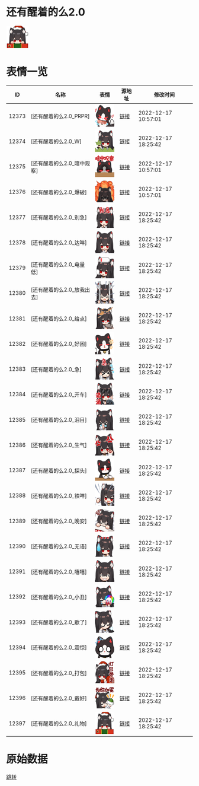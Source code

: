 # 还有醒着的么2.0

<img src="./cover.png" height="60" alt="cover" />

# 表情一览

|ID|名称|表情|源地址|修改时间|
|----|----|----|----|----|
|12373|[还有醒着的么2.0_PRPR]|<img src="./pic/012373_%5B还有醒着的么2.0_PRPR%5D.png" height="60" alt="PRPR"/>|[链接](https://i0.hdslb.com/bfs/emote/1d4f05ad8311a4630f044b2cb0e8353f47e2d9e3.png)|2022-12-17 10:57:01|
|12374|[还有醒着的么2.0_W]|<img src="./pic/012374_%5B还有醒着的么2.0_W%5D.png" height="60" alt="W"/>|[链接](https://i0.hdslb.com/bfs/emote/b4630f47c85a2d6406d8602adf341e0a0c7bec77.png)|2022-12-17 18:25:42|
|12375|[还有醒着的么2.0_暗中观察]|<img src="./pic/012375_%5B还有醒着的么2.0_暗中观察%5D.png" height="60" alt="暗中观察"/>|[链接](https://i0.hdslb.com/bfs/emote/35f1e8a7f19b8d2cecd07b2c39e725e095a011fd.png)|2022-12-17 10:57:01|
|12376|[还有醒着的么2.0_爆破]|<img src="./pic/012376_%5B还有醒着的么2.0_爆破%5D.png" height="60" alt="爆破"/>|[链接](https://i0.hdslb.com/bfs/emote/6f6824a6db4d6e5b27bebc8596bb36e39f917767.png)|2022-12-17 10:57:01|
|12377|[还有醒着的么2.0_别急]|<img src="./pic/012377_%5B还有醒着的么2.0_别急%5D.png" height="60" alt="别急"/>|[链接](https://i0.hdslb.com/bfs/emote/4c11f34764183f9580b6172f7935f0dd4f689a83.png)|2022-12-17 18:25:42|
|12378|[还有醒着的么2.0_达咩]|<img src="./pic/012378_%5B还有醒着的么2.0_达咩%5D.png" height="60" alt="达咩"/>|[链接](https://i0.hdslb.com/bfs/emote/60eed63336a639af60db47752c6044097cdca6e5.png)|2022-12-17 18:25:42|
|12379|[还有醒着的么2.0_电量低]|<img src="./pic/012379_%5B还有醒着的么2.0_电量低%5D.png" height="60" alt="电量低"/>|[链接](https://i0.hdslb.com/bfs/emote/154c508f9333c3fbb1705b0764294d96f02225f6.png)|2022-12-17 18:25:42|
|12380|[还有醒着的么2.0_放我出去]|<img src="./pic/012380_%5B还有醒着的么2.0_放我出去%5D.png" height="60" alt="放我出去"/>|[链接](https://i0.hdslb.com/bfs/emote/9cc70e3c101db34d759e726c6206426ccff092f1.png)|2022-12-17 18:25:42|
|12381|[还有醒着的么2.0_给点]|<img src="./pic/012381_%5B还有醒着的么2.0_给点%5D.png" height="60" alt="给点"/>|[链接](https://i0.hdslb.com/bfs/emote/c96d3a437860efc3facfe0951ad250b7b57f16fc.png)|2022-12-17 18:25:42|
|12382|[还有醒着的么2.0_好困]|<img src="./pic/012382_%5B还有醒着的么2.0_好困%5D.png" height="60" alt="好困"/>|[链接](https://i0.hdslb.com/bfs/emote/37662a3a5e608f3440f155c08a55489e54cd4221.png)|2022-12-17 18:25:42|
|12383|[还有醒着的么2.0_急]|<img src="./pic/012383_%5B还有醒着的么2.0_急%5D.png" height="60" alt="急"/>|[链接](https://i0.hdslb.com/bfs/emote/f0c6a940c1d57443d2c3ac82a5c0a2a7db77f535.png)|2022-12-17 18:25:42|
|12384|[还有醒着的么2.0_开车]|<img src="./pic/012384_%5B还有醒着的么2.0_开车%5D.png" height="60" alt="开车"/>|[链接](https://i0.hdslb.com/bfs/emote/44b9c1ba49c717fe93f8253bc0ceab2a6875aad1.png)|2022-12-17 18:25:42|
|12385|[还有醒着的么2.0_泪目]|<img src="./pic/012385_%5B还有醒着的么2.0_泪目%5D.png" height="60" alt="泪目"/>|[链接](https://i0.hdslb.com/bfs/emote/e41cac5592e4dc0c49a75379e3704c661c52bc82.png)|2022-12-17 18:25:42|
|12386|[还有醒着的么2.0_生气]|<img src="./pic/012386_%5B还有醒着的么2.0_生气%5D.png" height="60" alt="生气"/>|[链接](https://i0.hdslb.com/bfs/emote/29606a0d2245ff3f89408e7cdcc7a1bf57ad76ac.png)|2022-12-17 18:25:42|
|12387|[还有醒着的么2.0_探头]|<img src="./pic/012387_%5B还有醒着的么2.0_探头%5D.png" height="60" alt="探头"/>|[链接](https://i0.hdslb.com/bfs/emote/d3660b1f8c0670ca6dea35185fa8681b8b4888ac.png)|2022-12-17 18:25:42|
|12388|[还有醒着的么2.0_铁咩]|<img src="./pic/012388_%5B还有醒着的么2.0_铁咩%5D.png" height="60" alt="铁咩"/>|[链接](https://i0.hdslb.com/bfs/emote/44a44edd97b3e9d01b56fa6d609527a31ce61d9a.png)|2022-12-17 18:25:42|
|12389|[还有醒着的么2.0_晚安]|<img src="./pic/012389_%5B还有醒着的么2.0_晚安%5D.png" height="60" alt="晚安"/>|[链接](https://i0.hdslb.com/bfs/emote/810286495251a369d40044675097b3f7d140988a.png)|2022-12-17 18:25:42|
|12390|[还有醒着的么2.0_无语]|<img src="./pic/012390_%5B还有醒着的么2.0_无语%5D.png" height="60" alt="无语"/>|[链接](https://i0.hdslb.com/bfs/emote/accc75907796937aa0af14b4e35543a0a120870b.png)|2022-12-17 18:25:42|
|12391|[还有醒着的么2.0_嘻嘻]|<img src="./pic/012391_%5B还有醒着的么2.0_嘻嘻%5D.png" height="60" alt="嘻嘻"/>|[链接](https://i0.hdslb.com/bfs/emote/8b98ca60d417f965934fa40a85abff9f8252ab1b.png)|2022-12-17 18:25:42|
|12392|[还有醒着的么2.0_小丑]|<img src="./pic/012392_%5B还有醒着的么2.0_小丑%5D.png" height="60" alt="小丑"/>|[链接](https://i0.hdslb.com/bfs/emote/90308d39b07f65f312b1918a0b3a2ec7e792450b.png)|2022-12-17 18:25:42|
|12393|[还有醒着的么2.0_歇了]|<img src="./pic/012393_%5B还有醒着的么2.0_歇了%5D.png" height="60" alt="歇了"/>|[链接](https://i0.hdslb.com/bfs/emote/538a76ad26ea7458bd08529ff1191b1b436b789c.png)|2022-12-17 18:25:42|
|12394|[还有醒着的么2.0_震惊]|<img src="./pic/012394_%5B还有醒着的么2.0_震惊%5D.png" height="60" alt="震惊"/>|[链接](https://i0.hdslb.com/bfs/emote/20f1bb2686a1ae97f590a849074564a7b136a9c5.png)|2022-12-17 18:25:42|
|12395|[还有醒着的么2.0_打包]|<img src="./pic/012395_%5B还有醒着的么2.0_打包%5D.png" height="60" alt="打包"/>|[链接](https://i0.hdslb.com/bfs/emote/4dfc77427553c8589318228d015af0bd64f6798f.png)|2022-12-17 18:25:42|
|12396|[还有醒着的么2.0_戴好]|<img src="./pic/012396_%5B还有醒着的么2.0_戴好%5D.png" height="60" alt="戴好"/>|[链接](https://i0.hdslb.com/bfs/emote/dbc7ab3e2c39b01f482597debe37ad02baaa6324.png)|2022-12-17 18:25:42|
|12397|[还有醒着的么2.0_礼物]|<img src="./pic/012397_%5B还有醒着的么2.0_礼物%5D.png" height="60" alt="礼物"/>|[链接](https://i0.hdslb.com/bfs/emote/068f8275584aa8e091766462df64495602a424f8.png)|2022-12-17 18:25:42|

# 原始数据

[跳转](./raw.json)

